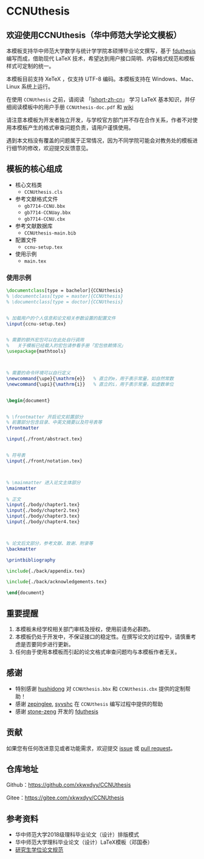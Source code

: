 # CCNUthesis

## 欢迎使用CCNUthesis（华中师范大学论文模板）

本模板支持华中师范大学数学与统计学学院本硕博毕业论文撰写，基于 [fduthesis](https://github.com/stone-zeng/fduthesis) 编写而成，借助现代 LaTeX 技术，希望达到用户接口简明、内容格式规范和模板样式可定制的统一。

本模板目前支持 XeTeX ，仅支持 UTF-8 编码。本模板支持在 Windows、Mac、Linux 系统上运行。

在使用 `CCNUthesis` 之前，请阅读 「[lshort-zh-cn](https://ctan.math.illinois.edu/info/lshort/chinese/lshort-zh-cn.pdf)」 学习 LaTeX 基本知识，并仔细阅读模板中的用户手册 `CCNUthesis-doc.pdf` 和 [wiki](https://gitee.com/xkwxdyy/CCNUthesis/wikis/%E7%94%A8%E6%88%B7%E5%BF%85%E8%AF%BB)

请注意本模板为开发者独立开发，与学校官方部门并不存在合作关系，作者不对使用本模板产生的格式审查问题负责，请用户谨慎使用。

遇到本文档没有覆盖的问题属于正常情况，因为不同学院可能会对教务处的模板进行细节的修改，欢迎提交反馈意见。

## 模板的核心组成

- 核心文档类
  - `CCNUthesis.cls`
- 参考文献格式文件
  - `gb7714-CCNU.bbx`
  - `gb7714-CCNUay.bbx`
  - `gb7714-CCNU.cbx`
- 参考文献数据库
  - `CCNUthesis-main.bib`
- 配置文件
  - `ccnu-setup.tex`
- 使用示例
  - `main.tex`

### 使用示例

```latex
\documentclass[type = bachelor]{CCNUthesis}
% \documentclass[type = master]{CCNUthesis}
% \documentclass[type = doctor]{CCNUthesis}


% 加载用户的个人信息和论文相关参数设置的配置文件
\input{ccnu-setup.tex}


% 需要的额外宏包可以在此处自行调用
%   关于模板已经载入的宏包请参看手册「宏包依赖情况」
\usepackage{mathtools}



% 需要的命令环境可以自行定义
\newcommand{\upe}{\mathrm{e}}   % 直立的e，用于表示常量，如自然常数      
\newcommand{\upi}{\mathrm{i}}   % 直立的i，用于表示常量，如虚数单位


\begin{document}


% \frontmatter 开启论文前置部分
% 前置部分包含目录、中英文摘要以及符号表等
\frontmatter

\input{./front/abstract.tex}


% 符号表
\input{./front/notation.tex}



% \mainmatter 进入论文主体部分
\mainmatter

% 正文
\input{./body/chapter1.tex}
\input{./body/chapter2.tex}
\input{./body/chapter3.tex}
\input{./body/chapter4.tex}



% 论文后文部分，参考文献、致谢、附录等
\backmatter

\printbibliography

\include{./back/appendix.tex}

\include{./back/acknowledgements.tex}

\end{document}
```


## 重要提醒

1. 本模板未经学校相关部门审核及授权，使用前请务必斟酌。
2. 本模板仍处于开发中，不保证接口的稳定性。在撰写论文的过程中，请慎重考虑是否要同步进行更新。
3. 任何由于使⽤本模板⽽引起的论⽂格式审查问题均与本模板作者⽆关。


## 感谢

- 特别感谢 [hushidong](https://github.com/hushidong) 对 `CCNUthesis.bbx` 和 `CCNUthesis.cbx` 提供的定制帮助！
- 感谢 [zepinglee](https://github.com/zepinglee), [syvshc](https://github.com/syvshc) 在 `CCNUthesis` 编写过程中提供的帮助
- 感谢 [stone-zeng](https://github.com/stone-zeng) 开发的 [fduthesis](https://github.com/stone-zeng/fduthesis)

## 贡献

如果您有任何改进意见或者功能需求，欢迎提交 [issue](https://gitee.com/xkwxdyy/CCNUthesis/issues) 或 [pull request](https://gitee.com/xkwxdyy/CCNUthesis/pulls)。

## 仓库地址

Github：https://github.com/xkwxdyy/CCNUthesis

Gitee：https://gitee.com/xkwxdyy/CCNUthesis

## 参考资料

- 华中师范大学2018级理科毕业论文（设计）排版模式
- 华中师范大学理科毕业论文（设计）LaTeX模板（邓国泰）
- [研究生学位论文规范](http://gs.ccnu.edu.cn/info/1049/1398.htm)